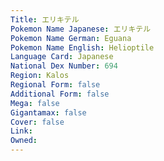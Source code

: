 ```yaml
---
﻿Title: エリキテル
Pokemon Name Japanese: エリキテル
Pokemon Name German: Eguana
Pokemon Name English: Helioptile
Language Card: Japanese
National Dex Number: 694
Region: Kalos
Regional Form: false
Additional Form: false
Mega: false
Gigantamax: false
Cover: false
Link: 
Owned: 
---
```

